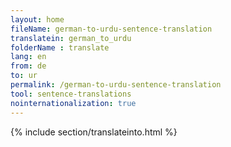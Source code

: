 ```yaml
---
layout: home
fileName: german-to-urdu-sentence-translation
translatein: german_to_urdu
folderName : translate
lang: en
from: de
to: ur
permalink: /german-to-urdu-sentence-translation
tool: sentence-translations
nointernationalization: true
---
```

{% include section/translateinto.html %}
